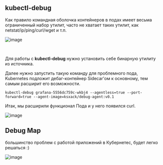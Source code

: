 ## kubectl-debug

Как правило командная оболочка контейнеров в подах имеет весьма ограниченный набор утилит, часто не хватает таких утилит, как netstat/ip/ping/curl/wget и т.п.

![image](https://user-images.githubusercontent.com/79608549/209569435-35c6799a-7e8c-4566-8ba2-7d09b62a38c3.png)

</br>

Для работы с **kubectl-debug** нужно установить себе бинарную утилиту из источника.

Далее нужно запустить такую команду для проблемного пода, Kubernetes подложит дебаг-контейнер Sidecar'ом к основному, тем самым расширит его возможности.

```kubectl-debug grafana-5556dc759c-wkbj4 --agentless=true --port-forward=true --agent-image=ksxack/debug-agent:v0.1```


Итак, мы расширили функционал Пода и у него появился curl. 

![image](https://user-images.githubusercontent.com/79608549/209569458-33f54d3b-cc4a-4a9b-8e5f-0dd539749e52.png)



## Debug Map
 большинство проблем с работой приложений в Кубернетес, будет легко решаться :)

![image](https://user-images.githubusercontent.com/79608549/209569507-5528079f-1732-47f8-b4ce-ba8a7b65f0fa.png)
